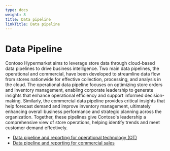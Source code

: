 ```yaml
---
type: docs
weight: 8
title: Data pipeline
linkTitle: Data pipeline
---
```


# Data Pipeline

Contoso Hypermarket aims to leverage store data through cloud-based data pipelines to drive business intelligence. Two main data pipelines, the operational and commercial, have been developed to streamline data flow from stores nationwide for effective collection, processing, and analysis in the cloud. The operational data pipeline focuses on optimizing store orders and inventory management, enabling corporate leadership to generate insights that enhance operational efficiency and support informed decision-making. Similarly, the commercial data pipeline provides critical insights that help forecast demand and improve inventory management, ultimately enhancing overall business performance and strategic planning across the organization. Together, these pipelines give Contoso's leadership a comprehensive view of store operations, helping identify trends and meet customer demand effectively.

- [Data pipeline and reporting for operational technology (OT)](operational/_index.md)
- [Data pipeline and reporting for commercial sales](commercial/_index.md)

